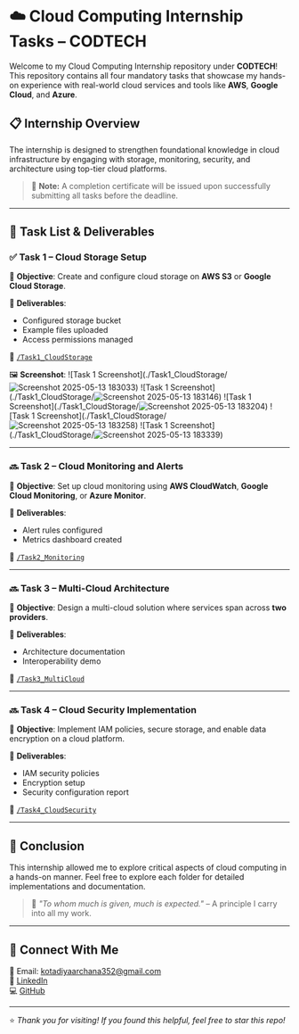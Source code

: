 # ☁️ Cloud Computing Internship Tasks – CODTECH

Welcome to my Cloud Computing Internship repository under **CODTECH**! This repository contains all four mandatory tasks that showcase my hands-on experience with real-world cloud services and tools like **AWS**, **Google Cloud**, and **Azure**.

## 📋 Internship Overview

The internship is designed to strengthen foundational knowledge in cloud infrastructure by engaging with storage, monitoring, security, and architecture using top-tier cloud platforms.

> 🔖 **Note:** A completion certificate will be issued upon successfully submitting all tasks before the deadline.

---

## 📁 Task List & Deliverables

### ✅ Task 1 – Cloud Storage Setup

📌 **Objective**: Create and configure cloud storage on **AWS S3** or **Google Cloud Storage**.

🧾 **Deliverables**:
- Configured storage bucket
- Example files uploaded
- Access permissions managed

📂 [`/Task1_CloudStorage`](./Task1_CloudStorage)

🖼️ **Screenshot**:
![Task 1 Screenshot](./Task1_CloudStorage/![Screenshot 2025-05-13 183033](https://github.com/user-attachments/assets/6c00a877-c695-4820-b359-bd7633188a37))
![Task 1 Screenshot](./Task1_CloudStorage/![Screenshot 2025-05-13 183146](https://github.com/user-attachments/assets/d65f06e7-ebca-40a0-9799-cf51098fc04f))
![Task 1 Screenshot](./Task1_CloudStorage/![Screenshot 2025-05-13 183204](https://github.com/user-attachments/assets/f9d265d2-3489-45f0-9515-b3207183ef53))
![Task 1 Screenshot](./Task1_CloudStorage/![Screenshot 2025-05-13 183258](https://github.com/user-attachments/assets/154c71c3-7121-4260-935a-fd349ea7fb88))
![Task 1 Screenshot](./Task1_CloudStorage/![Screenshot 2025-05-13 183339](https://github.com/user-attachments/assets/526f0828-e8bd-47be-ac44-1a816f64ca0c))


---

### 🔜 Task 2 – Cloud Monitoring and Alerts

📌 **Objective**: Set up cloud monitoring using **AWS CloudWatch**, **Google Cloud Monitoring**, or **Azure Monitor**.

🧾 **Deliverables**:
- Alert rules configured
- Metrics dashboard created

📂 [`/Task2_Monitoring`](./Task2_Monitoring)

---

### 🔜 Task 3 – Multi-Cloud Architecture

📌 **Objective**: Design a multi-cloud solution where services span across **two providers**.

🧾 **Deliverables**:
- Architecture documentation
- Interoperability demo

📂 [`/Task3_MultiCloud`](./Task3_MultiCloud)

---

### 🔜 Task 4 – Cloud Security Implementation

📌 **Objective**: Implement IAM policies, secure storage, and enable data encryption on a cloud platform.

🧾 **Deliverables**:
- IAM security policies
- Encryption setup
- Security configuration report

📂 [`/Task4_CloudSecurity`](./Task4_CloudSecurity)

---

## 📌 Conclusion

This internship allowed me to explore critical aspects of cloud computing in a hands-on manner. Feel free to explore each folder for detailed implementations and documentation.

> 💬 *"To whom much is given, much is expected."* – A principle I carry into all my work.

---

## 🔗 Connect With Me

📧 Email: kotadiyaarchana352@gmail.com  
🔗 [LinkedIn](https://www.linkedin.com/in/archana-kotadiya-11371a28a)  
💻 [GitHub](https://github.com/archana-kotadiya/)

---

⭐️ *Thank you for visiting! If you found this helpful, feel free to star this repo!*

